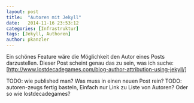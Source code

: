 ```yaml
---
layout: post
title:  "Autoren mit Jekyll"
date:   2014-11-16 23:53:12
categories: [Infrastruktur]
tags: [Jekyll, Authoren]
author: pkanzler
---
```


Ein schönes Feature wäre die Möglichkeit den Autor eines Posts darzustellen.
Dieser Post scheint genau das zu sein, was ich suche: [http://www.lostdecadegames.com/blog-author-attribution-using-jekyll/]

TODO: wie published man? Was muss in einen neuen Post rein?
TODO: autoren-zeugs fertig basteln, Einfach nur Link zu Liste von Autoren? Oder so wie lostdecadegames?